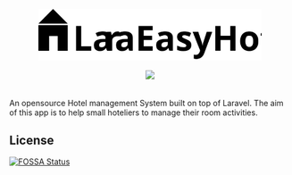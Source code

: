 <p align="center"><a href="https://laravel.com" target="_blank"><img src="https://raw.githubusercontent.com/ajithnow/LaraEasyHotel/main/art/LaraEasyHotel.svg" width="400"></a></p>

<div align="center">
  <a href="https://app.fossa.com/projects/git%2Bgithub.com%2Fajithnow%2FLaraEasyHotel?ref=badge_shield" alt="FOSSA Status"><img src="https://app.fossa.com/api/projects/git%2Bgithub.com%2Fajithnow%2FLaraEasyHotel.svg?type=shield"/></a>
</div>
&nbsp;&nbsp;

An opensource Hotel management System built on top of Laravel. The aim of this app is to help small hoteliers to manage their room activities. 


## License
[![FOSSA Status](https://app.fossa.com/api/projects/git%2Bgithub.com%2Fajithnow%2FLaraEasyHotel.svg?type=large)](https://app.fossa.com/projects/git%2Bgithub.com%2Fajithnow%2FLaraEasyHotel?ref=badge_large)